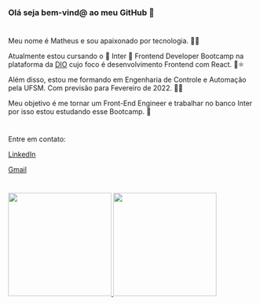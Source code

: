 ### Olá seja bem-vind@ ao meu GitHub 👋

#

Meu nome é Matheus e sou apaixonado por tecnologia. 👨‍💻

Atualmente estou cursando o 🧡 Inter 🧡 Frontend Developer Bootcamp na plataforma da [DIO](https://digitalinnovation.one/) cujo foco é desenvolvimento Frontend com React. 🌱⚛️

Além disso, estou me formando em Engenharia de Controle e Automação pela UFSM. Com previsão para Fevereiro de 2022. 👨‍🎓

Meu objetivo é me tornar um Front-End Engineer e trabalhar no banco Inter por isso estou estudando esse Bootcamp. 🤩

#

Entre em contato:

[LinkedIn](https://www.linkedin.com/in/matheusmslima)

[Gmail](mailto:matheusmslima@gmail.com)

#

<div>
  <a href="https://github.com/matheusmslima">
  <img height="210em" src="https://github-readme-stats.vercel.app/api?username=matheusmslima&show_icons=true&theme=dark&include_all_commits=true&count_private=true"/>
  <img height="210em" src="https://github-readme-stats.vercel.app/api/top-langs/?username=matheusmslima&layout=compact&langs_count=16&theme=dark"/>
</div>
  
  
<!--
**matheusmslima/matheusmslima** is a ✨ _special_ ✨ repository because its `README.md` (this file) appears on your GitHub profile.

Here are some ideas to get you started:

- 🔭 I’m currently working on ...
- 🌱 I’m currently learning ...
- 👯 I’m looking to collaborate on ...
- 🤔 I’m looking for help with ...
- 💬 Ask me about ...
- 📫 How to reach me: ...
- 😄 Pronouns: ...
- ⚡ Fun fact: ...
-->
